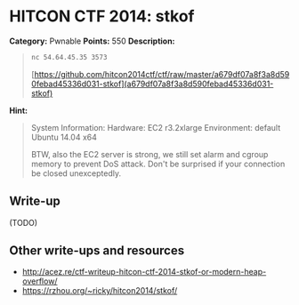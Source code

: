 # HITCON CTF 2014: stkof

**Category:** Pwnable
**Points:** 550
**Description:**

> ```bash
> nc 54.64.45.35 3573
> ```
>
> [https://github.com/hitcon2014ctf/ctf/raw/master/a679df07a8f3a8d590febad45336d031-stkof](a679df07a8f3a8d590febad45336d031-stkof)

**Hint:**

> System Information:
> Hardware: EC2 r3.2xlarge
> Environment: default Ubuntu 14.04 x64
>
> BTW, also the EC2 server is strong, we still set alarm and cgroup memory to prevent DoS attack. Don't be surprised if your connection be closed unexceptedly.

## Write-up

(TODO)

## Other write-ups and resources

* <http://acez.re/ctf-writeup-hitcon-ctf-2014-stkof-or-modern-heap-overflow/>
* <https://rzhou.org/~ricky/hitcon2014/stkof/>

